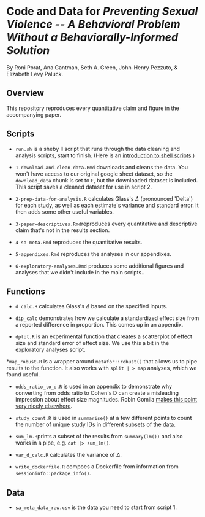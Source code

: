 # Code and Data for _Preventing Sexual Violence -- A Behavioral Problem Without a Behaviorally-Informed Solution_

By Roni Porat, Ana Gantman, Seth A. Green, John-Henry Pezzuto, \& Elizabeth Levy Paluck.

## Overview

This repository reproduces every quantitative claim and figure in the accompanying paper. 

## Scripts

* `run.sh` is a sheby ll script that runs through the data cleaning and analysis scripts, start to finish. (Here is an [introduction to shell scripts](https://swcarpentry.github.io/shell-novice/).)

* `1-download-and-clean-data.Rmd` downloads and cleans the data. You won't have access to our original google sheet dataset, so the `download_data` chunk is set to `F`, but the downloaded dataset is included. This script saves a cleaned dataset for use in script 2. 

* `2-prep-data-for-analysis.R` calculates Glass's $\Delta$ (pronounced 'Delta') for each study, as well as each estimate's variance and standard error. It then adds some other useful variables.

* `3-paper-descriptives.Rmd`reproduces every quantitative and descriptive claim that's not in the results section. 

* `4-sa-meta.Rmd` reproduces the quantitative results.

* `5-appendixes.Rmd` reproduces the analyses in our appendixes.

* `6-exploratory-analyses.Rmd` produces some additional figures and analyses that we didn't include in the main scripts..

## Functions

* `d_calc.R` calculates Glass's $\Delta$ based on the specified inputs.

* `dip_calc` demonstrates how we calculate a standardized effect size from a reported difference in proportion. This comes up in an appendix.

* `dplot.R` is an experimental function that creates a scatterplot of effect size and standard error of effect size. We use this a bit in the exploratory analyses script.

*`map_robust.R` is a wrapper around `metafor::robust()` that allows us to pipe results to the function. It also works with `split | > map` analyses, which we found useful. 

* `odds_ratio_to_d.R` is used in an appendix to demonstrate why converting from odds ratio to Cohen's D can create a misleading impression about effect size magnitudes. Robin Gomila [makes this point very nicely elsewhere](https://www.robingomila.com/files/publications_pdfs/Gomila_2020_Logistic_vs_Linear.pdf). 

* `study_count.R` is used in `summarise()` at a few different points to count the number of unique study IDs in different subsets of the data.

* `sum_lm.R`prints a subset of the results from `summary(lm())` and also works in a pipe, e.g. `dat |> sum_lm()`.

* `var_d_calc.R` calculates the variance of $\Delta$.

* `write_dockerfile.R` compoes a Dockerfile from information from `sessioninfo::package_info()`. 

## Data 
* `sa_meta_data_raw.csv` is the data you need to start from script 1. 

